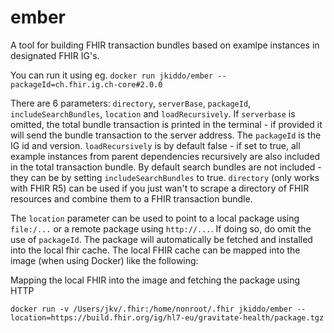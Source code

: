 # ember
A tool for building FHIR transaction bundles based on examlpe instances in designated FHIR IG's.

You can run it using eg. ```docker run jkiddo/ember --packageId=ch.fhir.ig.ch-core#2.0.0 ```

There are 6 parameters: ```directory```, ```serverBase```, ```packageId```, ```includeSearchBundles```, ```location``` and ```loadRecursively```. If ```serverbase``` is omitted, the total bundle transaction is printed in the terminal - if provided it will send the bundle transaction to the server address. The ```packageId``` is the IG id and version. ```loadRecursively``` is by default false - if set to true, all example instances from parent dependencies recursively are also included in the total transaction bundle. By default search bundles are not included - they can be by setting ```includeSearchBundles``` to true. ```directory``` (only works with FHIR R5) can be used if you just wan't to  scrape a directory of FHIR resources and combine them to a FHIR transaction bundle. 

The ```location``` parameter can be used to point to a local package using ```file:/...``` or a remote package using ```http://...```. If doing so, do omit the use of ```packageId```. The package will automatically be fetched and installed into the local fhir cache. The local FHIR cache can be mapped into the image (when using Docker) like the following:

Mapping the local FHIR into the image and fetching the package using HTTP 
```
docker run -v /Users/jkv/.fhir:/home/nonroot/.fhir jkiddo/ember --location=https://build.fhir.org/ig/hl7-eu/gravitate-health/package.tgz
```

